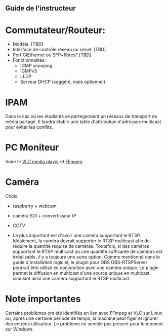 Guide de l'instructeur
----------------------

# Commutateur/Routeur:

* Modèle: [TBD]
* Interface de contrôle réseau ou sériel: [TBD]
* Port GiEthernet ou SFP+fibres? [TBD]
* Fonctionnalités:
    * IGMP snooping
    * IGMPv3
    * LLDP
    * Serveur DHCP (suggéré, mais optionnel)

# IPAM

Dans le cas où les étudiants se partegeraient un réseaux de transport de média partagé.
Il faudra établir une table d'attribution d'adresses multicast pour éviter les conflits.

# PC Moniteur 

Voire le [VLC media player](https://www.videolan.org/vlc/) et [FFmpeg](https://ffmpeg.org/)

# Caméra

Choix:

* raspberry + webcam
* caméra SDI + convertisseur IP
* CCTV

* Le plus important est d'avoir une caméra supportant le RTSP. Idéalement, la caméra devrait supporter le RTSP multicast afin de réduire la quantité requise de caméras. Toutefois, si des caméras supportant le RTSP multicast ou une quantité suffisante de caméras est irréalisable, il y a toujours une autre option. Comme mentionné dans le guide d'installation logiciel, le plugin pour OBS OBS-RTSPServer pourrait être utilisé en conjonction avec une caméra unique. Le plugin permet la diffusion en multicast d'une source unique en multicast, simulant ainsi une caméra supportant le RTSP multicast.


# Note importantes

Certains problèmes ont été identifiés en lien avec FFmpeg et VLC sur Linux où, après une certaine période de temps, la machine peut figer et ignorer des entrées utilisateur. Le problème ne semble pas présent pour le moment sur Windows.
